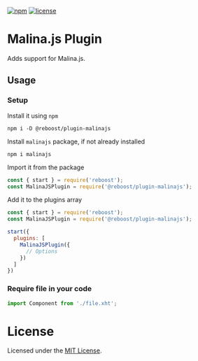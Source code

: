 [![npm](https://img.shields.io/npm/v/@reboost/plugin-malinajs?style=flat-square)](https://www.npmjs.com/package/@reboost/plugin-malinajs)
[![license](https://img.shields.io/npm/l/@reboost/plugin-malinajs?style=flat-square)](/LICENSE)

# Malina.js Plugin
Adds support for Malina.js.

## Usage
### Setup
Install it using `npm`
```shell
npm i -D @reboost/plugin-malinajs
```
Install `malinajs` package, if not already installed
```shell
npm i malinajs
```
Import it from the package
```js
const { start } = require('reboost');
const MalinaJSPlugin = require('@reboost/plugin-malinajs');
```
Add it to the plugins array
```js
const { start } = require('reboost');
const MalinaJSPlugin = require('@reboost/plugin-malinajs');

start({
  plugins: [
    MalinaJSPlugin({
      // Options
    })
  ]
})
```
### Require file in your code
```js
import Component from './file.xht';
```

# License
Licensed under the [MIT License](/LICENSE).
